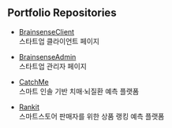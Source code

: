 ## Portfolio Repositories

- [BrainsenseClient](https://github.com/kimjiwon8282/BrainsenseClient)  
  스타트업 클라이언트 페이지

- [BrainsenseAdmin](https://github.com/kimjiwon8282/BrainsenseAdmin)  
  스타트업 관리자 페이지

- [CatchMe](https://github.com/kimjiwon8282/CATCHME)  
  스마트 인솔 기반 치매·뇌질환 예측 플랫폼

- [Rankit](https://github.com/kimjiwon8282/RankApiClient)  
  스마트스토어 판매자를 위한 상품 랭킹 예측 플랫폼
